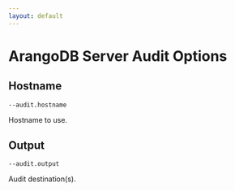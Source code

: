 ```yaml
---
layout: default
---
```

# ArangoDB Server Audit Options

## Hostname

`--audit.hostname`

Hostname to use.

## Output

`--audit.output`

Audit destination(s).

